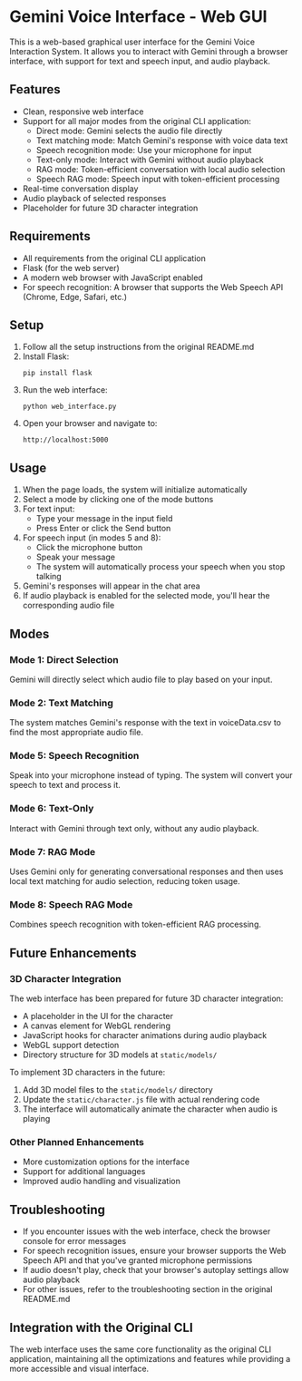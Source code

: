 # Gemini Voice Interface - Web GUI

This is a web-based graphical user interface for the Gemini Voice Interaction System. It allows you to interact with Gemini through a browser interface, with support for text and speech input, and audio playback.

## Features

- Clean, responsive web interface
- Support for all major modes from the original CLI application:
  - Direct mode: Gemini selects the audio file directly
  - Text matching mode: Match Gemini's response with voice data text
  - Speech recognition mode: Use your microphone for input
  - Text-only mode: Interact with Gemini without audio playback
  - RAG mode: Token-efficient conversation with local audio selection
  - Speech RAG mode: Speech input with token-efficient processing
- Real-time conversation display
- Audio playback of selected responses
- Placeholder for future 3D character integration

## Requirements

- All requirements from the original CLI application
- Flask (for the web server)
- A modern web browser with JavaScript enabled
- For speech recognition: A browser that supports the Web Speech API (Chrome, Edge, Safari, etc.)

## Setup

1. Follow all the setup instructions from the original README.md
2. Install Flask:
   ```
   pip install flask
   ```
3. Run the web interface:
   ```
   python web_interface.py
   ```
4. Open your browser and navigate to:
   ```
   http://localhost:5000
   ```

## Usage

1. When the page loads, the system will initialize automatically
2. Select a mode by clicking one of the mode buttons
3. For text input:
   - Type your message in the input field
   - Press Enter or click the Send button
4. For speech input (in modes 5 and 8):
   - Click the microphone button
   - Speak your message
   - The system will automatically process your speech when you stop talking
5. Gemini's responses will appear in the chat area
6. If audio playback is enabled for the selected mode, you'll hear the corresponding audio file

## Modes

### Mode 1: Direct Selection
Gemini will directly select which audio file to play based on your input.

### Mode 2: Text Matching
The system matches Gemini's response with the text in voiceData.csv to find the most appropriate audio file.

### Mode 5: Speech Recognition
Speak into your microphone instead of typing. The system will convert your speech to text and process it.

### Mode 6: Text-Only
Interact with Gemini through text only, without any audio playback.

### Mode 7: RAG Mode
Uses Gemini only for generating conversational responses and then uses local text matching for audio selection, reducing token usage.

### Mode 8: Speech RAG Mode
Combines speech recognition with token-efficient RAG processing.

## Future Enhancements

### 3D Character Integration

The web interface has been prepared for future 3D character integration:

- A placeholder in the UI for the character
- A canvas element for WebGL rendering
- JavaScript hooks for character animations during audio playback
- WebGL support detection
- Directory structure for 3D models at `static/models/`

To implement 3D characters in the future:

1. Add 3D model files to the `static/models/` directory
2. Update the `static/character.js` file with actual rendering code
3. The interface will automatically animate the character when audio is playing

### Other Planned Enhancements

- More customization options for the interface
- Support for additional languages
- Improved audio handling and visualization

## Troubleshooting

- If you encounter issues with the web interface, check the browser console for error messages
- For speech recognition issues, ensure your browser supports the Web Speech API and that you've granted microphone permissions
- If audio doesn't play, check that your browser's autoplay settings allow audio playback
- For other issues, refer to the troubleshooting section in the original README.md

## Integration with the Original CLI

The web interface uses the same core functionality as the original CLI application, maintaining all the optimizations and features while providing a more accessible and visual interface.
